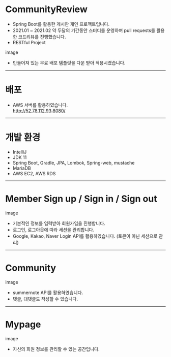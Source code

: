# CommunityReview
- Spring Boot를 활용한 게시판 개인 프로젝트입니다.
- 2021.01 ~ 2021.02 약 두달의 기간동안 스터디를 운영하며 pull requests를 활용한 코드리뷰를 진행했습니다.
- RESTful Project

image

- 만들어져 있는 무료 배포 템플릿을 다운 받아 적용시켰습니다.

---
# 배포
- AWS 서버를 활용하였습니다. <br>
http://52.78.112.93:8080/

---
# 개발 환경
- IntelliJ
- JDK 11
- Spring Boot, Gradle, JPA, Lombok, Spring-web, mustache
- MariaDB
- AWS EC2, AWS RDS

---
# Member Sign up / Sign in / Sign out

image

- 기본적인 정보를 입력받아 회원가입을 진행합니다.
- 로그인, 로그아웃에 따라 세션을 관리합니다.
- Google, Kakao, Naver Login API를 활용하였습니다. (토큰이 아닌 세션으로 관리)

---
# Community

image

- summernote API를 활용하였습니다.
- 댓글, 대댓글도 작성할 수 있습니다.

---
# Mypage

image

- 자신의 회원 정보를 관리할 수 있는 공간입니다.




